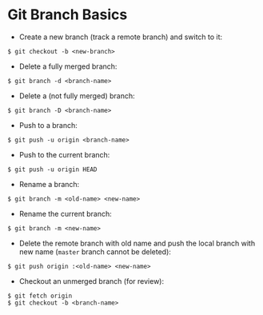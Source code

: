 # Git Branch Basics

* Create a new branch (track a remote branch) and switch to it:

```console
$ git checkout -b <new-branch>
```

* Delete a fully merged branch:

```console
$ git branch -d <branch-name>
```

* Delete a (not fully merged) branch:

```console
$ git branch -D <branch-name>
```

* Push to a branch:

```console
$ git push -u origin <branch-name>
```

* Push to the current branch:

```console
$ git push -u origin HEAD
```

* Rename a branch:

```console
$ git branch -m <old-name> <new-name>
```

* Rename the current branch:

```console
$ git branch -m <new-name>
```

* Delete the remote branch with old name and push the local branch with new name (`master` branch cannot be deleted):

```console
$ git push origin :<old-name> <new-name>
```

* Checkout an unmerged branch (for review):

```console
$ git fetch origin
$ git checkout -b <branch-name>
```
